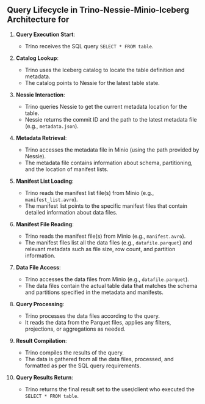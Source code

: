 ## Query Lifecycle in Trino-Nessie-Minio-Iceberg Architecture for

1. **Query Execution Start**:
    - Trino receives the SQL query `SELECT * FROM table`.

2. **Catalog Lookup**:
    - Trino uses the Iceberg catalog to locate the table definition and metadata.
    - The catalog points to Nessie for the latest table state.

3. **Nessie Interaction**:
    - Trino queries Nessie to get the current metadata location for the table.
    - Nessie returns the commit ID and the path to the latest metadata file (e.g., `metadata.json`).

4. **Metadata Retrieval**:
    - Trino accesses the metadata file in Minio (using the path provided by Nessie).
    - The metadata file contains information about schema, partitioning, and the location of manifest lists.

5. **Manifest List Loading**:
    - Trino reads the manifest list file(s) from Minio (e.g., `manifest_list.avro`).
    - The manifest list points to the specific manifest files that contain detailed information about data files.

6. **Manifest File Reading**:
    - Trino reads the manifest file(s) from Minio (e.g., `manifest.avro`).
    - The manifest files list all the data files (e.g., `datafile.parquet`) and relevant metadata such as file size, row count, and partition information.

7. **Data File Access**:
    - Trino accesses the data files from Minio (e.g., `datafile.parquet`).
    - The data files contain the actual table data that matches the schema and partitions specified in the metadata and manifests.

8. **Query Processing**:
    - Trino processes the data files according to the query.
    - It reads the data from the Parquet files, applies any filters, projections, or aggregations as needed.

9. **Result Compilation**:
    - Trino compiles the results of the query.
    - The data is gathered from all the data files, processed, and formatted as per the SQL query requirements.

10. **Query Results Return**:
    - Trino returns the final result set to the user/client who executed the `SELECT * FROM table`.